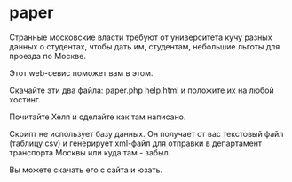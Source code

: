 # paper
Странные московские власти требуют от университета кучу разных данных о 
студентах, чтобы дать им, студентам, небольшие льготы для проезда по Москве.

Этот web-севис поможет вам в этом.

Скачайте эти два файла:
paper.php
help.html
и положите их на любой хостинг.

Почитайте Хелп и сделайте как там написано.

Скрипт не использует базу данных. Он получает от вас текстовый файл (таблицу csv)
и генерирует xml-файл для отправки в департамент транспорта Москвы или куда там -
забыл.

Вы можете скачать его с сайта и юзать.
